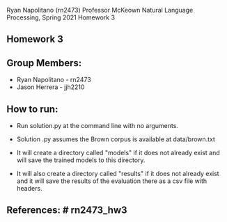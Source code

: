 Ryan Napolitano (rn2473)
Professor McKeown
Natural Language Processing, Spring 2021
Homework 3

## Homework 3

## Group Members:
- Ryan Napolitano - rn2473
- Jason Herrera - jjh2210

## How to run:
- Run solution.py at the command line with no arguments.

- Solution .py assumes the Brown corpus is available at data/brown.txt

- It will create a directory called "models" if it does not already exist and will save the trained models to this directory.

- It will also create a directory called "results" if it does not already exist and it will save the results of the evaluation there as a csv file with headers. 


## References: # rn2473_hw3
